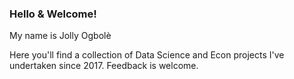 ### Hello & Welcome! 

My name is Jolly Ogbolè

Here you'll find a collection of Data Science and Econ projects I've undertaken since 2017. Feedback is welcome.
